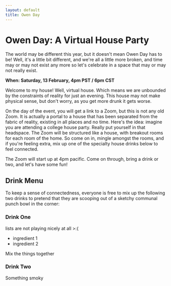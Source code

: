 ```yaml
---
layout: default
title: Owen Day
---
```


# Owen Day: A Virtual House Party

The world may be different this year, but it doesn't mean Owen Day has to be! Well, it's a little bit different, and we're all a little more broken, and time may or may not exist any more so let's celebrate in a space that may or may not really exist.

**When: Saturday, 13 February, 4pm PST / 6pm CST**

Welcome to my house! Well, virtual house. Which means we are unbounded by the constraints of reality for just an evening. This house may not make physical sense, but don't worry, as you get more drunk it gets worse.

On the day of the event, you will get a link to a Zoom, but this is not any old Zoom. It is actually a portal to a house that has been separated from the fabric of reality, existing in all places and no time. Here's the idea: imagine you are attending a college house party. Really put yourself in that headspace. The Zoom will be structured like a house, with breakout rooms for each room of the home. So come on in, mingle amongst the rooms, and if you're feeling extra, mix up one of the specialty house drinks below to feel connected.

The Zoom will start up at 4pm pacific. Come on through, bring a drink or two, and let's have some fun!

## Drink Menu

To keep a sense of connectedness, everyone is free to mix up the following two drinks to pretend that they are scooping out of a sketchy communal punch bowl in the corner:

### Drink One

lists are not playing nicely at all >:(

* ingredient 1
* ingredient 2

Mix the things together

### Drink Two

Something smoky

